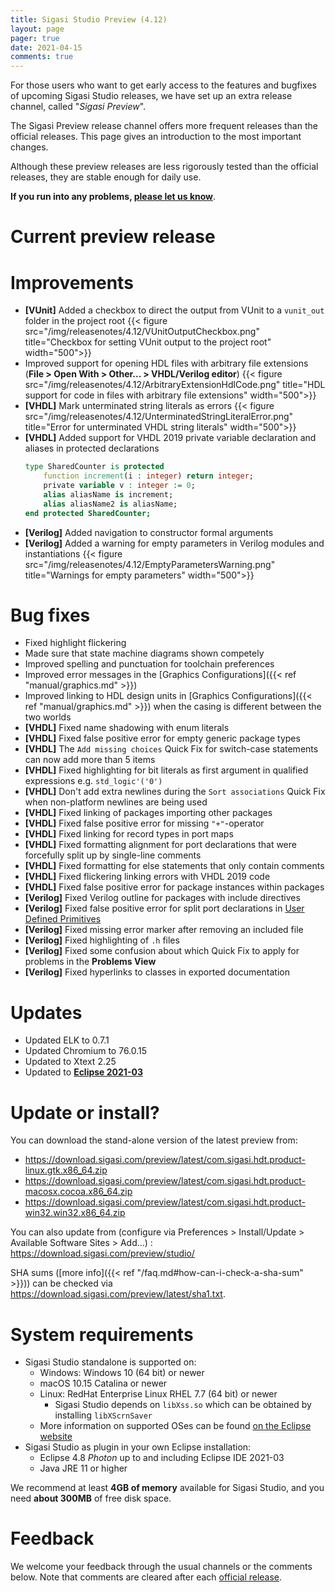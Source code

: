 ```yaml
---
title: Sigasi Studio Preview (4.12)
layout: page
pager: true
date: 2021-04-15
comments: true
---
```


For those users who want to get early access to the features and bugfixes of upcoming Sigasi Studio releases, we have set up an extra release channel, called "_Sigasi Preview_".

The Sigasi Preview release channel offers more frequent releases than the official releases. This page gives an introduction to the most important changes.

Although these preview releases are less rigorously tested than the official releases, they are stable enough for daily use.

**If you run into any problems, [please let us know](https://www.sigasi.com/support/)**.

# Current preview release

# Improvements

- **[VUnit]** Added a checkbox to direct the output from VUnit to a `vunit_out` folder in the project root
  {{< figure src="/img/releasenotes/4.12/VUnitOutputCheckbox.png" title="Checkbox for setting VUnit output to the project root" width="500">}}
- Improved support for opening HDL files with arbitrary file extensions  
  (**File > Open With > Other... > VHDL/Verilog editor**)
  {{< figure src="/img/releasenotes/4.12/ArbitraryExtensionHdlCode.png" title="HDL support for code in files with arbitrary file extensions" width="500">}}
- **[VHDL]** Mark unterminated string literals as errors
  {{< figure src="/img/releasenotes/4.12/UnterminatedStringLiteralError.png" title="Error for unterminated VHDL string literals" width="500">}}
- **[VHDL]** Added support for VHDL 2019 private variable declaration and aliases in protected declarations
  ```vhdl
  type SharedCounter is protected
      function increment(i : integer) return integer;
      private variable v : integer := 0;
      alias aliasName is increment;
      alias aliasName2 is aliasName;
  end protected SharedCounter;
  ```
- **[Verilog]** Added navigation to constructor formal arguments
- **[Verilog]** Added a warning for empty parameters in Verilog modules and instantiations
  {{< figure src="/img/releasenotes/4.12/EmptyParametersWarning.png" title="Warnings for empty parameters" width="500">}}

# Bug fixes

- Fixed highlight flickering
- Made sure that state machine diagrams shown competely
- Improved spelling and punctuation for toolchain preferences
- Improved error messages in the [Graphics Configurations]({{< ref "manual/graphics.md" >}})
- Improved linking to HDL design units in [Graphics Configurations]({{< ref "manual/graphics.md" >}}) when the casing is different between the two worlds
- **[VHDL]** Fixed name shadowing with enum literals
- **[VHDL]** Fixed false positive error for empty generic package types
- **[VHDL]** The `Add missing choices` Quick Fix for switch-case statements can now add more than 5 items
- **[VHDL]** Fixed highlighting for bit literals as first argument in qualified expressions e.g. `std_logic'('0')`
- **[VHDL]** Don't add extra newlines during the `Sort associations` Quick Fix when non-platform newlines are being used
- **[VHDL]** Fixed linking of packages importing other packages
- **[VHDL]** Fixed false positive error for missing `"+"`-operator
- **[VHDL]** Fixed linking for record types in port maps
- **[VHDL]** Fixed formatting alignment for port declarations that were forcefully split up by single-line comments
- **[VHDL]** Fixed formatting for else statements that only contain comments
- **[VHDL]** Fixed flickering linking errors with VHDL 2019 code
- **[VHDL]** Fixed false positive error for package instances within packages
- **[Verilog]** Fixed Verilog outline for packages with include directives
- **[Verilog]** Fixed false positive error for split port declarations in [User Defined Primitives](https://www.chipverify.com/verilog/verilog-udp)
- **[Verilog]** Fixed missing error marker after removing an included file
- **[Verilog]** Fixed highlighting of `.h` files
- **[Verilog]** Fixed some confusion about which Quick Fix to apply for problems in the **Problems View**
- **[Verilog]** Fixed hyperlinks to classes in exported documentation

# Updates

- Updated ELK to 0.7.1
- Updated Chromium to 76.0.15
- Updated to Xtext 2.25
- Updated to **[Eclipse 2021-03](https://www.eclipse.org/eclipse/news/4.19/platform.php)**

# Update or install?

You can download the stand-alone version of the latest preview from:

- <https://download.sigasi.com/preview/latest/com.sigasi.hdt.product-linux.gtk.x86_64.zip>
- <https://download.sigasi.com/preview/latest/com.sigasi.hdt.product-macosx.cocoa.x86_64.zip>
- <https://download.sigasi.com/preview/latest/com.sigasi.hdt.product-win32.win32.x86_64.zip>

You can also update from (configure via Preferences > Install/Update > Available Software Sites > Add...) :
https://download.sigasi.com/preview/studio/

SHA sums ([more info]({{< ref "/faq.md#how-can-i-check-a-sha-sum" >}})) can be checked via <https://download.sigasi.com/preview/latest/sha1.txt>.

# System requirements

- Sigasi Studio standalone is supported on:
  - Windows: Windows 10 (64 bit) or newer
  - macOS 10.15 Catalina or newer
  - Linux: RedHat Enterprise Linux RHEL 7.7 (64 bit) or newer
    - Sigasi Studio depends on `libXss.so` which can be obtained by installing `libXScrnSaver`
  - More information on supported OSes can be found [on the Eclipse website](https://www.eclipse.org/projects/project-plan.php?planurl=http://www.eclipse.org/eclipse/development/plans/eclipse_project_plan_4_18.xml#target_environments)
- Sigasi Studio as plugin in your own Eclipse installation:
  - Eclipse 4.8 _Photon_ up to and including Eclipse IDE 2021-03
  - Java JRE 11 or higher

We recommend at least **4GB of memory** available for Sigasi Studio,
and you need **about 300MB** of free disk space.

# Feedback

We welcome your feedback through the usual channels or the comments below. Note that comments are cleared after each [official release](/releasenotes).
